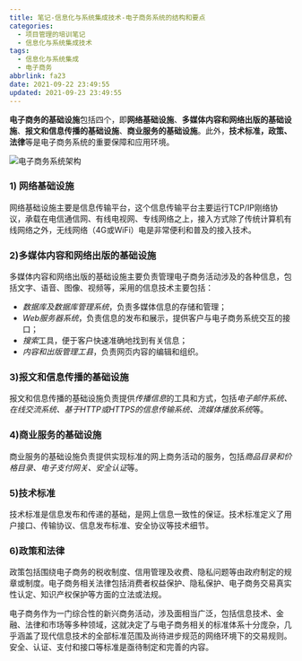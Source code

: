 ```yaml
---
title: 笔记-信息化与系统集成技术-电子商务系统的结构和要点
categories:
  - 项目管理的培训笔记
  - 信息化与系统集成技术
tags:
  - 信息化与系统集成
  - 电子商务
abbrlink: fa23
date: 2021-09-22 23:49:55
updated: 2021-09-23 23:49:55
---
```


**电子商务的基础设施**包括四个，即**网络基础设施**、**多媒体内容和网络出版的基础设施**、**报文和信息传播的基础设施**、**商业服务的基础设施**。此外，**技术标准，政策、法律**等是电子商务系统的重要保障和应用环境。<!--more-->

![电子商务系统架构](http://pic.cnitpm.com/upload/img2013/2017-01-16/f68bff3b-9931-4bc9-bec6-790c0bf520e3.png)

### 1) 网络基础设施

网络基础设施主要是信息传输平台，这个信息传输平台主要运行TCP/IP刚络协议，承载在电信通信网、有线电视网、专线网络之上，接入方式除了传统计算机有线网络之外，无线网络（4G或WiFi）电是非常便利和普及的接入技术。

### 2)多媒体内容和网络出版的基础设施

多媒体内容和网络出版的基础设施主要负责管理电子商务活动涉及的各种信息，包括文字、语音、图像、视频等，采用的信息技术主要包括：

- *数据库及数据库管理系统*，负责多媒体信息的存储和管理；
- *Web服务器系统*，负责信息的发布和展示，提供客户与电子商务系统交互的接口；
- *搜索*工具，便于客户快速准确地找到有关信息；
- *内容和出版管理工县*，负责网页内容的编辑和组织。

### 3)报文和信息传播的基础设施

报文和信息传播的基础设施负责提供*传播信息*的工具和方式，包括*电子邮件系统、在线交流系统、基于HTTP或HTTPS的信息传输系统、流媒体播放系统*等。

### 4)商业服务的基础设施

商业服务的基础设施负责提供实现标准的网上商务活动的服务，包括*商品目录和价格目录、电子支付网关、安全认证*等。

### 5)技术标准

技术标准是信息发布和传递的基础，是网上信息一致性的保证。技术标准定义了用户接口、传输协议、信息发布标准、安全协议等技术细节。

### 6)政策和法律

政策包括围绕电子商务的税收制度、信用管理及收费、隐私问题等由政府制定的规章或制度。电子商务相关法律包括消费者权益保护、隐私保护、电子商务交易真实性认定、知识产权保护等方面的立法或法规。

电子商务作为一门综合性的新兴商务活动，涉及面相当广泛，包括信息技术、金融、法律和市场等多种领域，这就决定了与电子商务相关的标准体系十分庞杂，几乎涵盖了现代信息技术的全部标准范围及尚待进步规范的网络环境下的交易规则。安全、认证、支付和接口等标准是亟待制定和完善的内容。
